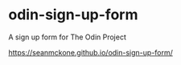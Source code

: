 # odin-sign-up-form
A sign up form for The Odin Project

https://seanmckone.github.io/odin-sign-up-form/
